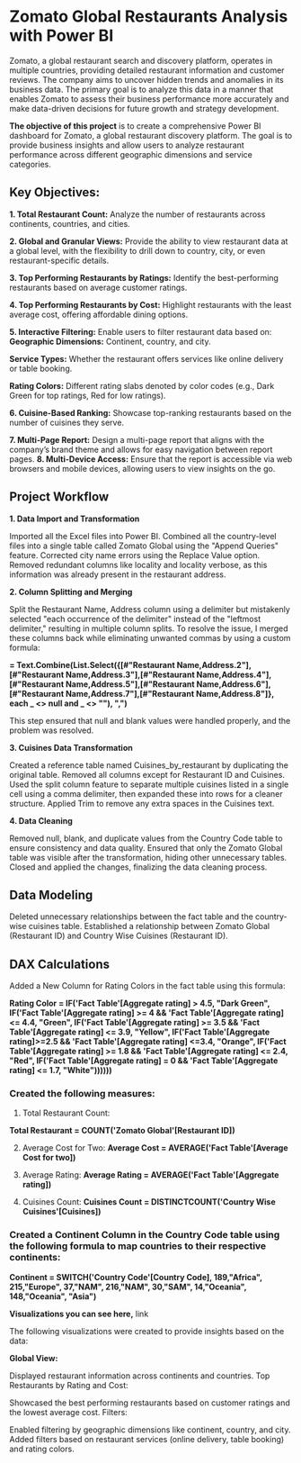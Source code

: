 
# Zomato Global Restaurants Analysis with Power BI

Zomato, a global restaurant search and discovery platform, operates in multiple countries, providing detailed restaurant information and customer reviews. The company aims to uncover hidden trends and anomalies in its business data. The primary goal is to analyze this data in a manner that enables Zomato to assess their business performance more accurately and make data-driven decisions for future growth and strategy development.

**The objective of this project** is to create a comprehensive Power BI dashboard for Zomato, a global restaurant discovery platform. The goal is to provide business insights and allow users to analyze restaurant performance across different geographic dimensions and service categories.

## Key Objectives:

**1. Total Restaurant Count:** Analyze the number of restaurants across continents, countries, and cities.

**2. Global and Granular Views:** Provide the ability to view restaurant data at a global level, with the flexibility to drill down to country, city, or even restaurant-specific details.

**3. Top Performing Restaurants by Ratings:** Identify the best-performing restaurants based on average customer ratings.

**4. Top Performing Restaurants by Cost:** Highlight restaurants with the least average cost, offering affordable dining options.

**5. Interactive Filtering:** Enable users to filter restaurant data based on:
**Geographic Dimensions:** Continent, country, and city.

**Service Types:** Whether the restaurant offers services like online delivery or table booking.

**Rating Colors:** Different rating slabs denoted by color codes (e.g., Dark Green for top ratings, Red for low ratings).

**6. Cuisine-Based Ranking:** Showcase top-ranking restaurants based on the number of cuisines they serve.

**7. Multi-Page Report:** Design a multi-page report that aligns with the company’s brand theme and allows for easy navigation between report pages.
**8. Multi-Device Access:** Ensure that the report is accessible via web browsers and mobile devices, allowing users to view insights on the go.


## Project Workflow

**1. Data Import and Transformation**

Imported all the Excel files into Power BI.
Combined all the country-level files into a single table called Zomato Global using the "Append Queries" feature.
Corrected city name errors using the Replace Value option.
Removed redundant columns like locality and locality verbose, as this information was already present in the restaurant address.

**2. Column Splitting and Merging**

Split the Restaurant Name, Address column using a delimiter but mistakenly selected "each occurrence of the delimiter" instead of the "leftmost delimiter," resulting in multiple column splits.
To resolve the issue, I merged these columns back while eliminating unwanted commas by using a custom formula:

**= Text.Combine(List.Select({[#"Restaurant Name,Address.2"], [#"Restaurant Name,Address.3"],[#"Restaurant Name,Address.4"],[#"Restaurant Name,Address.5"],[#"Restaurant Name,Address.6"],[#"Restaurant Name,Address.7"],[#"Restaurant Name,Address.8"]}, each _ <> null and _ <> ""), ",")**

This step ensured that null and blank values were handled properly, and the problem was resolved.

**3. Cuisines Data Transformation**

Created a reference table named Cuisines_by_restaurant by duplicating the original table.
Removed all columns except for Restaurant ID and Cuisines.
Used the split column feature to separate multiple cuisines listed in a single cell using a comma delimiter, then expanded these into rows for a cleaner structure.
Applied Trim to remove any extra spaces in the Cuisines text.

**4. Data Cleaning**

Removed null, blank, and duplicate values from the Country Code table to ensure consistency and data quality.
Ensured that only the Zomato Global table was visible after the transformation, hiding other unnecessary tables.
Closed and applied the changes, finalizing the data cleaning process.

## Data Modeling
Deleted unnecessary relationships between the fact table and the country-wise cuisines table.
Established a relationship between Zomato Global (Restaurant ID) and Country Wise Cuisines (Restaurant ID).

## DAX Calculations
Added a New Column for Rating Colors in the fact table using this formula:

**Rating Color = IF('Fact Table'[Aggregate rating] > 4.5, "Dark Green",
IF('Fact Table'[Aggregate rating] >= 4 && 'Fact Table'[Aggregate rating] <= 4.4, "Green",
IF('Fact Table'[Aggregate rating] >= 3.5 && 'Fact Table'[Aggregate rating] <= 3.9, "Yellow",
IF('Fact Table'[Aggregate rating]>=2.5 && 'Fact Table'[Aggregate rating] <=3.4, "Orange",
IF('Fact Table'[Aggregate rating] >= 1.8 && 'Fact Table'[Aggregate rating] <= 2.4, "Red",
IF('Fact Table'[Aggregate rating] = 0 && 'Fact Table'[Aggregate rating] <= 1.7, "White"))))))**

### Created the following measures:

1. Total Restaurant Count:

**Total Restaurant = COUNT('Zomato Global'[Restaurant ID])**

2. Average Cost for Two:
**Average Cost = AVERAGE('Fact Table'[Average Cost for two])**

3. Average Rating:
**Average Rating = AVERAGE('Fact Table'[Aggregate rating])**

4. Cuisines Count:
**Cuisines Count = DISTINCTCOUNT('Country Wise Cuisines'[Cuisines])**

### Created a Continent Column in the Country Code table using the following formula to map countries to their respective continents:

**Continent = SWITCH('Country Code'[Country Code],
   189,"Africa",
   215,"Europe",
   37,"NAM", 
   216,"NAM", 
   30,"SAM", 
   14,"Oceania", 
   148,"Oceania", 
   "Asia")**


**Visualizations you can see here,** link

The following visualizations were created to provide insights based on the data:

**Global View:**

Displayed restaurant information across continents and countries.
Top Restaurants by Rating and Cost:

Showcased the best performing restaurants based on customer ratings and the lowest average cost.
Filters:

Enabled filtering by geographic dimensions like continent, country, and city.
Added filters based on restaurant services (online delivery, table booking) and rating colors.
